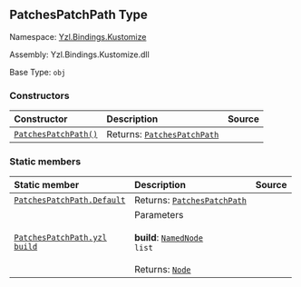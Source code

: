 ## PatchesPatchPath Type

Namespace: [Yzl.Bindings.Kustomize](https://queil.github.io/yzl/reference/yzl-bindings-kustomize)

Assembly: Yzl.Bindings.Kustomize.dll

Base Type: <code>obj</code>



### Constructors

Constructor | Description | Source
:--- | :--- | :---:
[<code><span>PatchesPatchPath<span>()</span></span></code>](#(+.ctor+)) | Returns: <code><a href="https://queil.github.io/yzl/reference/yzl-bindings-kustomize-patchespatchpath">PatchesPatchPath</a></code><br /> | &#32;


### Static members

Static member | Description | Source
:--- | :--- | :---:
[<code><span>PatchesPatchPath.Default</span></code>](#Default) | Returns: <code><a href="https://queil.github.io/yzl/reference/yzl-bindings-kustomize-patchespatchpath">PatchesPatchPath</a></code><br /> | &#32;
[<code><span>PatchesPatchPath.yzl&#32;<span>build</span></span></code>](#yzl) | Parameters<br /><br />**build**: <code><span><a href="https://queil.github.io/yzl/reference/yzl-core-yzl-namednode">NamedNode</a>&#32;list</span></code><br /><br />Returns: <code><a href="https://queil.github.io/yzl/reference/yzl-core-yzl-node">Node</a></code><br /> | &#32;



